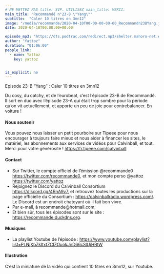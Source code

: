 ```yaml
---
# NE METTEZ PAS title: SVP. UTILISEZ main_title: MERCI.
main_title: "Recommandé n°23-B \"Yang\""
subtitle:  "Caler 10 titres en 3mn12"
image: "/media/recommande/2020-04-10T00-00-00-00-00_Recommandn23BYang.jpg"
date: 2020-04-10T00:00:00+00:00

episode_mp3: "https://dts.podtrac.com/redirect.mp3/shelter.mahoro-net.org/~yattoz/recommande/episodes/episode23b.mp3"
author: "Yattoz"
duration: "01:06:00"
people_link: 
  - name: Yattoz
    key: yattoz


is_explicit: no
---
```


<PodcastHeader/>

<!-- ECRIRE LA DESCRIPTION DE L'EPISODE SOUS CETTE LIGNE -->


 Episode 23-B “Yang” : Caler 10 titres en 3mn12 

<p>Du cosy, du catchy, et de l’eurobeat, c’est l’épisode 23-B de Recommandé. Il sort en duo avec l’épisode 23-A qui était trop sombre pour la période qu’on vit actuellement, et apporte un peu de joie pour contrebalancer. En voiture !</p>

<h4>Nous soutenir</h4>

<p>Vous pouvez nous laisser un petit pourboire sur Tipeee pour nous encourager à toujours faire mieux et nous aider à financer les sites, le matériel, les abonnements aux services de vidéos pour Calvinball, et tout. Merci pour votre générosité ! <a href="https://fr.tipeee.com/calvinball" rel="nofollow">https://fr.tipeee.com/calvinball</a></p>

<h4>Contact</h4>

<ul>
  <li>Sur Twitter, le compte officiel de l’émission @recommande0 <a href="https://twitter.com/recommande0" rel="nofollow">https://twitter.com/recommande0</a>, et mon compte perso @yattoz <a href="https://twitter.com/yattoz" rel="nofollow">https://twitter.com/yattoz</a></li>
  <li>Rejoignez le Discord du Calvinball Consortium <a href="https://discord.gg/4RnA9v7" rel="nofollow">https://discord.gg/4RnA9v7</a>, et retrouvez toutes les productions sur la page officielle du Consortium : <a href="https://calvinballradio.wordpress.com/" rel="nofollow">https://calvinballradio.wordpress.com/</a>. Le Discord est un endroit chatoyant où il fait bon vivre.</li>
  <li>Par e-mail, à recommande@hotmail.com;</li>
  <li>Et bien sûr, tous les épisodes sont sur le site : <a href="https://recommande.duckdns.org" rel="nofollow">https://recommande.duckdns.org</a>.</li>
</ul>

<h4>Musiques</h4>

<ul>
  <li>La playlist Youtube de l’épisode : <a href="https://www.youtube.com/playlist?list=PLNjXbZkItxtZCIZOuokJnD66cSlUjHRtW" rel="nofollow">https://www.youtube.com/playlist?list=PLNjXbZkItxtZCIZOuokJnD66cSlUjHRtW</a></li>
</ul>

<h4>Illustration</h4>

<p>C’est la miniature de la vidéo qui contient 10 titres en 3mn12, sur Youtube.</p>



